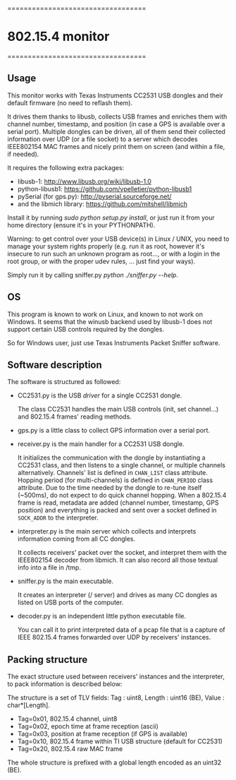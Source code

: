 ==================================
# 802.15.4 monitor
==================================

## Usage

This monitor works with Texas Instruments CC2531 USB dongles and their default 
firmware (no need to reflash them).

It drives them thanks to libusb, collects USB frames and enriches them with
channel number, timestamp, and position (in case a GPS is available over a 
serial port).
Multiple dongles can be driven, all of them send their collected information
over UDP (or a file socket) to a server which decodes IEEE802154 MAC frames
and nicely print them on screen (and within a file, if needed).

It requires the following extra packages:
* libusb-1: http://www.libusb.org/wiki/libusb-1.0
* python-libusb1: https://github.com/vpelletier/python-libusb1
* pySerial (for gps.py): http://pyserial.sourceforge.net/
* and the libmich library: https://github.com/mitshell/libmich

Install it by running *sudo python setup.py install*, or just run it from your 
home directory (ensure it's in your PYTHONPATH).

Warning: to get control over your USB device(s) in Linux / UNIX, you need to 
manage your system rights properly (e.g. run it as root, however it's insecure 
to run such an unknown program as root..., or with a login in the root group, 
or with the proper udev rules, ... just find your ways).

Simply run it by calling sniffer.py *python ./sniffer.py --help*.

## OS

This program is known to work on Linux, and known to not work on Windows. It 
seems that the winusb backend used by libusb-1 does not support certain USB
controls required by the dongles.

So for Windows user, just use Texas Instruments Packet Sniffer software.


## Software description

The software is structured as followed:

* CC2531.py is the USB *driver* for a single CC2531 dongle.

   The class CC2531 handles the main USB controls (init, set channel...) and 
   802.15.4 frames' reading methods.

* gps.py is a little class to collect GPS information over a serial port.

* receiver.py is the main handler for a CC2531 USB dongle.

   It initializes the communication with the dongle by instantiating a CC2531 
   class, and then listens to a single channel, or multiple channels
   alternatively. Channels' list is defined in `CHAN_LIST` class attribute. 
   Hopping period (for multi-channels) is defined in `CHAN_PERIOD` class
   attribute. Due to the time needed by the dongle to re-tune itself (~500ms), 
   do not expect to do quick channel hopping. When a 802.15.4 frame is read,
   metadata are added (channel number, timestamp, GPS position) and everything
   is packed and sent over a socket defined in `SOCK_ADDR` to the interpreter.

* interpreter.py is the main server which collects and interprets information
coming from all CC dongles.
   
   It collects receivers' packet over the socket, and interpret them with the
   IEEE802154 decoder from libmich. It can also record all those textual info
   into a file in /tmp.

* sniffer.py is the main executable.
   
   It creates an interpreter (/ server) and drives as many CC dongles as listed 
   on USB ports of the computer.

* decoder.py is an independent little python executable file.

   You can call it to print interpreted data of a pcap file that is a capture 
   of IEEE 802.15.4 frames forwarded over UDP by receivers' instances.

## Packing structure

The exact structure used between receivers' instances and the interpreter, to 
pack information is described below:

The structure is a set of TLV fields:
Tag : uint8, Length : uint16 (BE), Value : char*[Length].
* Tag=0x01, 802.15.4 channel, uint8
* Tag=0x02, epoch time at frame reception (ascii)
* Tag=0x03, position at frame reception (if GPS is available)
* Tag=0x10, 802.15.4 frame within TI USB structure (default for CC2531)
* Tag=0x20, 802.15.4 raw MAC frame

The whole structure is prefixed with a global length encoded as an uint32 (BE).
